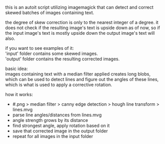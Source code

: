 this is an autoit script utilizing imagemagick that can detect and correct skewed batches of images containing text.
  
the degree of skew correction is only to the nearest integer of a degree. it does not check if the resulting image's text is upside down as of now, so if the input image's text is mostly upside down the output image's text will also.  
  
if you want to see examples of it:  
  'input' folder contains some skewed images.  
  'output' folder contains the resulting corrected images.  
  
basic idea:  
  images containing text with a median filter applied creates long blobs, which can be used to detect lines and figure out the angles of these lines, which is what is used to apply a corrective rotation.  
  
  
  
  
  
how it works:
  - #.png > median filter > canny edge detection > hough line transform > lines.mvg
  - parse line angles/distances from lines.mvg
  - angle strength grows by its distance
  - find strongest angle, apply rotation based on it
  - save that corrected image in the output folder
  - repeat for all images in the input folder
  
  
  
  
  
  
  
